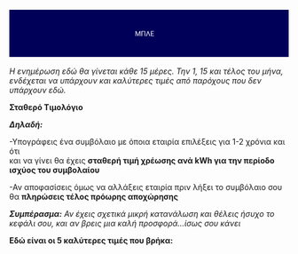 ![ΜΠΛΕ](blue.png)


*Η ενημέρωση εδώ θα γίνεται κάθε 15 μέρες. Την 1, 15 και τέλος του μήνα, ενδέχεται να υπάρχουν και καλύτερες τιμές από παρόχους που δεν υπάρχουν εδώ.* 

**Σταθερό Τιμολόγιο**

***Δηλαδή:***

-Υπογράφεις ένα συμβόλαιο με όποια εταιρία επιλέξεις για 1-2 χρόνια και ότι  
και να γίνει θα έχεις **σταθερή τιμή χρέωσης ανά kWh για την περίοδο ισχύος του συμβολαίου**

-Αν αποφασίσεις όμως να αλλάξεις εταιρία πριν λήξει το συμβόλαιο σου θα **πληρώσεις τέλος πρόωρης αποχώρησης**

***Συμπέρασμα:*** *Αν έχεις σχετικά μικρή κατανάλωση και θέλεις ήσυχο το κεφάλι σου, και αν βρεις μια καλή προσφορά...ίσως σου κάνει*

**Εδώ είναι οι 5 καλύτερες τιμές που βρήκα:**

